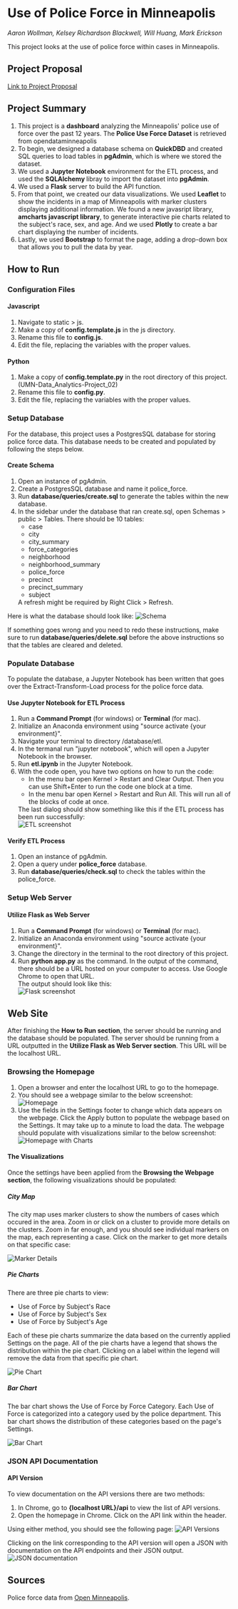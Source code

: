 # Use of Police Force in Minneapolis

<em>Aaron Wollman, Kelsey Richardson Blackwell, Will Huang, Mark Erickson</em>

This project looks at the use of police force within cases in Minneapolis. 

## Project Proposal

[Link to Project Proposal](https://docs.google.com/document/d/1S8f17_1JH-xNafa9AJuODPuJU724BTAQOyuVbggtQM4/)

## Project Summary
<ol>
  <li>
    This project is a <strong>dashboard</strong> analyzing the Minneapolis' police use of force over the past 12 years. The <strong>Police Use Force Dataset</strong> is retrieved from opendataminneapolis
  </li>
  <li>
    To begin, we designed a database schema on <strong>QuickDBD</strong> and created SQL queries to load tables in <strong>pgAdmin</strong>, which is where we stored the dataset.
  </li>
  <li>
    We used a <strong>Jupyter Notebook</strong> environment for the ETL process, and used the <strong>SQLAlchemy </strong>libray to import the dataset into <strong>pgAdmin</strong>.
  </li>
  <li>
    We used a <strong>Flask</strong> server to build the API function.
  </li>
  <li>
    From that point, we created our data visualizations. We used <strong>Leaflet</strong> to show the incidents in a map of Minneapolis with marker clusters displaying additional information. We found a new javasript library, <strong>amcharts javascript library</strong>, to generate interactive pie charts related to the subject's race, sex, and age. And we used <strong>Plotly</strong> to create a bar chart displaying the number of incidents.
  </li>
  <li>
    Lastly, we used <strong>Bootstrap</strong> to format the page, adding a drop-down box that allows you to pull the data by year.
  </li>
</ol>

## How to Run

### Configuration Files

#### Javascript

<ol>
  <li>
    Navigate to static > js.
  </li>
  <li>
    Make a copy of <strong>config.template.js</strong> in the js directory.
	</li>
	<li>
    Rename this file to <strong>config.js</strong>.
	</li>
	<li>
	Edit the file, replacing the variables with the proper values.
	</li>
</ol>

#### Python

<ol>
  <li> 
    Make a copy of <strong>config.template.py</strong> in the root directory of this project. (UMN-Data_Analytics-Project_02)
  </li>
  <li>
    Rename this file to <strong>config.py</strong>.
  </li>
  <li>
	  Edit the file, replacing the variables with the proper values.
	</li>
</ol>

### Setup Database

For the database, this project uses a PostgresSQL database for storing police force data.
This database needs to be created and populated by following the steps below.

#### Create Schema

<ol>
  <li>
    Open an instance of pgAdmin.
  </li>
  <li>
		Create a PostgresSQL database and name it police_force.
	</li>
  <li>
    Run <strong>database/queries/create.sql</strong> to generate the tables within the new database.
  </li>
  <li>
		In the sidebar under the database that ran create.sql, open Schemas > public > Tables.
		There should be 10 tables:
        <ul>
          <li>case</li>
          <li>city</li>
          <li>city_summary</li>
          <li>force_categories</li>
          <li>neighborhood</li>
          <li>neighborhood_summary</li>
          <li>police_force</li>
          <li>precinct</li>
          <li>precinct_summary</li>
          <li>subject</li>
        </ul>
         A refresh might be required by Right Click > Refresh.
	</li>
</ol>

Here is what the database should look like:
<img src="database/uml/uml.PNG" alt="Schema">

If something goes wrong and you need to redo these instructions, make sure to run <strong>database/queries/delete.sql</strong> before the above instructions so that the tables are cleared and deleted.

### Populate Database

To populate the database, a Jupyter Notebook has been written that goes over the Extract-Transform-Load process for the police force data.

#### Use Jupyter Notebook for ETL Process
<ol>
  <li>
    Run a <strong>Command Prompt</strong> (for windows) or <strong>Terminal</strong> (for mac).
  </li>
  <li>
    Initialize an Anaconda environment using "source activate {your environment}".
  </li>
  <li>
     Navigate your terminal to directory /database/etl.
  </li>
  <li>
    In the termanal run "jupyter notebook", which will open a Jupyter Notebook in the browser.
  </li>
  <li>
    Run <strong>etl.ipynb</strong> in the Jupyter Notebook.
  </li>
  <li>
    With the code open, you have two options on how to run the code:
    <ul>
      <li>
        In the menu bar open Kernel > Restart and Clear Output.  Then you can use Shift+Enter to run the code one block at a time.
      </li>
      <li>
        In the menu bar open Kernel > Restart and Run All.  This will run all of the blocks of code at once.
      </li>
    </ul>
  </li>
  The last dialog should show something like this if the ETL process has been run successfully:<br>
  <img src="screenshots/etl.png" alt="ETL screenshot">
</ol>

#### Verify ETL Process

<ol>
  <li>
    Open an instance of pgAdmin.
  </li>
  <li>
    Open a query under <strong>police_force</strong> database.
  </li>
  <li>
    Run <strong>database/queries/check.sql</strong> to check the tables within the police_force.
  </li>
</ol>

### Setup Web Server

#### Utilize Flask as Web Server

<ol>
  <li>
    Run a <strong>Command Prompt</strong> (for windows) or <strong>Terminal</strong> (for mac).
  </li>
  <li>
    Initialize an Anaconda environment using "source activate {your environment}".
  </li>
  <li>
    Change the directory in the terminal to the root directory of this project.
  </li>
  <li>
    Run <strong>python app.py</strong> as the command. In the output of the command, there should be a URL hosted on your computer to access.  Use Google Chrome to open that URL.
    <br>The output should look like this:<br>
    <img src="screenshots/flask.png" alt="Flask screenshot">
  </li>
</ol>


## Web Site
After finishing the <strong>How to Run section</strong>, the server should be running and the database should be populated.  The server should be running from a URL outputted in the <strong>Utilize Flask as Web Server section</strong>.  This URL will be the localhost URL.

### Browsing the Homepage

<ol>  
  <li>
    Open a browser and enter the localhost URL to go to the homepage.
  </li>
  <li>
    You should see a webpage similar to the below screenshot:
    <img src="screenshots/homepage-1.png" alt="Homepage">
  </li>
  <li>
    Use the fields in the Settings footer to change which data appears on the webpage. Click the Apply button to populate the webpage based on the Settings. It may take up to a minute to load the data.  The webpage should populate with visualizations similar to the below screenshot:
    <img src="screenshots/homepage-2.png" alt="Homepage with Charts">
  </li>
</ol>


#### The Visualizations
Once the settings have been applied from the <strong>Browsing the Webpage section</strong>, the following visualizations should be populated:

##### City Map
The city map uses marker clusters to show the numbers of cases which occured in the area. Zoom in or click on a cluster to provide more details on the clusters. Zoom in far enough, and you should see individual markers on the map, each representing a case. Click on the marker to get more details on that specific case:

<img src="screenshots/marker-popup.png" alt="Marker Details">

##### Pie Charts
There are three pie charts to view:
<ul>
  <li>
  Use of Force by Subject's Race
  </li>
  <li>
  Use of Force by Subject's Sex
  </li>
  <li>
  Use of Force by Subject's Age
  </li>
</ul>

Each of these pie charts summarize the data based on the currently applied Settings on the page. All of the pie charts have a legend that shows the distribution within the pie chart.  Clicking on a label within the legend will remove the data from that specific pie chart.

<img src="screenshots/pie-chart.png" alt="Pie Chart">

##### Bar Chart

The bar chart shows the Use of Force by Force Category. Each Use of Force is categorized into a category used by the police department.  This bar chart shows the distribution of these categories based on the page's Settings.

<img src="screenshots/bar-chart.png" alt="Bar Chart">


### JSON API Documentation

#### API Version

To view documentation on the API versions there are two methods:
<ol>
  <li>
    In Chrome, go to <strong>{localhost URL}/api</strong> to view the list of API versions.
  </li>
  <li>
    Open the homepage in Chrome. Click on the API link within the header.
  </li>
</ol>

Using either method, you should see the following page:
<img src="screenshots/api-versions.png" alt="API Versions">

Clicking on the link corresponding to the API version will open a JSON with documentation on the API endpoints and their JSON output.
<img src="screenshots/json-doc.png" alt="JSON documentation">

## Sources

Police force data from [Open Minneapolis](https://opendata.minneapolismn.gov/datasets/police-use-of-force).
